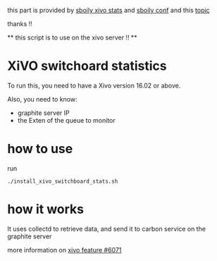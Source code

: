 this part is provided by [sboily xivo stats](https://github.com/sboily/xivo-stats)
and [sboily conf](https://github.com/sboily/config)
and this [topic](http://projects.xivo.io/issues/6071)

thanks !!

** this script is to use on the xivo server !! **

# XiVO switchoard statistics

To run this, you need to have a Xivo version 16.02 or above.

Also, you need to know:
- graphite server IP
- the Exten of the queue to monitor

# how to use

run
````
./install_xivo_switchboard_stats.sh
````

# how it works

It uses collectd to retrieve data, and send it to carbon service on the graphite server

more information on [xivo feature \#6071](http://projects.xivo.io/issues/6071)
